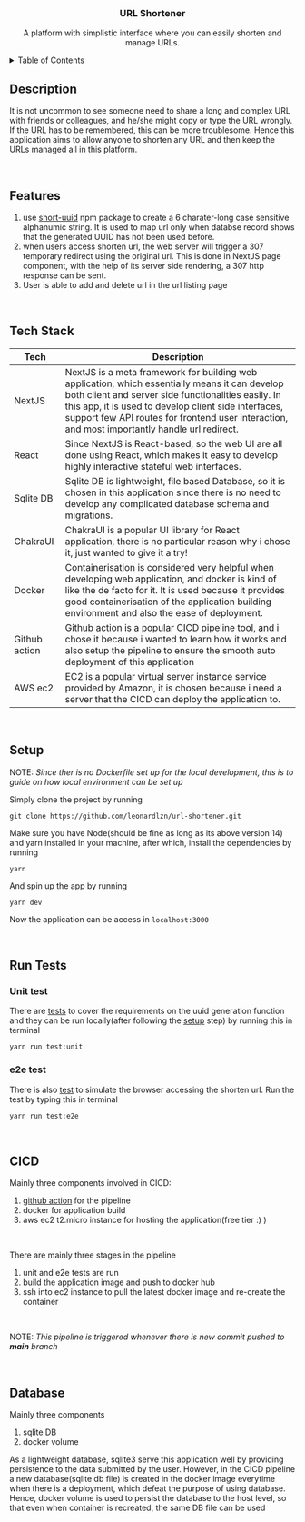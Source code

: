 <br />
<div align="center">
  <h3 align="center">URL Shortener</h3>

  <p align="center">
    A platform with simplistic interface where you can easily shorten and manage URLs.
  </p>
</div>

<details>
  <summary>Table of Contents</summary>
  <ol>
    <li><a href="#description">Description</a></li>
    <li><a href="#features">Features</a></li>
    <li><a href="#tech-stack">Tech Stack</a></li>
    <li><a href="#setup">Setup</a></li>
    <li><a href="#run-tests">Run Tests</a></li>
    <li><a href="#cicd">CICD</a></li>
    <li><a href="#database">Database</a></li>
  </ol>
</details>

## Description

It is not uncommon to see someone need to share a long and complex URL with friends or colleagues, and he/she might copy or type the URL wrongly. If the URL has to be remembered, this can be more troublesome. Hence this application aims to allow anyone to shorten any URL and then keep the URLs managed all in this platform.

<br />

## Features

1. use [short-uuid](https://github.com/oculus42/short-uuid) npm package to create a 6 charater-long case sensitive alphanumic string. It is used to map url only when databse record shows that the generated UUID has not been used before.
2. when users access shorten url, the web server will trigger a 307 temporary redirect using the original url. This is done in NextJS page component, with the help of its server side rendering, a 307 http response can be sent.
3. User is able to add and delete url in the url listing page

<br />

## Tech Stack

| Tech          | Description                                                                                                                                                                                                                                                                                                    |
| ------------- | -------------------------------------------------------------------------------------------------------------------------------------------------------------------------------------------------------------------------------------------------------------------------------------------------------------- |
| NextJS        | NextJS is a meta framework for building web application, which essentially means it can develop both client and server side functionalities easily. In this app, it is used to develop client side interfaces, support few API routes for frontend user interaction, and most importantly handle url redirect. |
| React         | Since NextJS is React-based, so the web UI are all done using React, which makes it easy to develop highly interactive stateful web interfaces.                                                                                                                                                                |
| Sqlite DB     | Sqlite DB is lightweight, file based Database, so it is chosen in this application since there is no need to develop any complicated database schema and migrations.                                                                                                                                           |
| ChakraUI      | ChakraUI is a popular UI library for React application, there is no particular reason why i chose it, just wanted to give it a try!                                                                                                                                                                            |
| Docker        | Containerisation is considered very helpful when developing web application, and docker is kind of like the de facto for it. It is used because it provides good containerisation of the application building environment and also the ease of deployment.                                                     |
| Github action | Github action is a popular CICD pipeline tool, and i chose it because i wanted to learn how it works and also setup the pipeline to ensure the smooth auto deployment of this application                                                                                                                      |
| AWS ec2       | EC2 is a popular virtual server instance service provided by Amazon, it is chosen because i need a server that the CICD can deploy the application to.                                                                                                                                                         |

<br />

## Setup

NOTE: _Since ther is no Dockerfile set up for the local development, this is to guide on how local environment can be set up_

Simply clone the project by running

```
git clone https://github.com/leonardlzn/url-shortener.git
```

Make sure you have Node(should be fine as long as its above version 14) and yarn installed in your machine, after which, install the dependencies by running

```
yarn
```

And spin up the app by running

```
yarn dev
```

Now the application can be access in `localhost:3000`

<br />

## Run Tests

### Unit test

There are [tests](https://github.com/leonardlzn/url-shortener/blob/main/src/utils/index.test.ts) to cover the requirements on the uuid generation function and they can be run locally(after following the [setup](https://github.com/leonardlzn/url-shortener#setup) step) by running this in terminal

```
yarn run test:unit
```

### e2e test

There is also [test](https://github.com/leonardlzn/url-shortener/blob/main/e2e/redirect.spec.ts) to simulate the browser accessing the shorten url. Run the test by typing this in terminal

```
yarn run test:e2e
```

<br />

## CICD

Mainly three components involved in CICD:

1. [github action](https://github.com/leonardlzn/url-shortener/blob/main/.github/workflows/deploy.yml) for the pipeline
2. docker for application build
3. aws ec2 t2.micro instance for hosting the application(free tier :) )

<br />

There are mainly three stages in the pipeline

1. unit and e2e tests are run
2. build the application image and push to docker hub
3. ssh into ec2 instance to pull the latest docker image and re-create the container

<br />

NOTE: _This pipeline is triggered whenever there is new commit pushed to **main** branch_

<br />

## Database

Mainly three components

1. sqlite DB
2. docker volume

As a lightweight database, sqlite3 serve this application well by providing persistence to the data submitted by the user. However, in the CICD pipeline a new database(sqlite db file) is created in the docker image everytime when there is a deployment, which defeat the purpose of using database. Hence, docker volume is used to persist the database to the host level, so that even when container is recreated, the same DB file can be used
